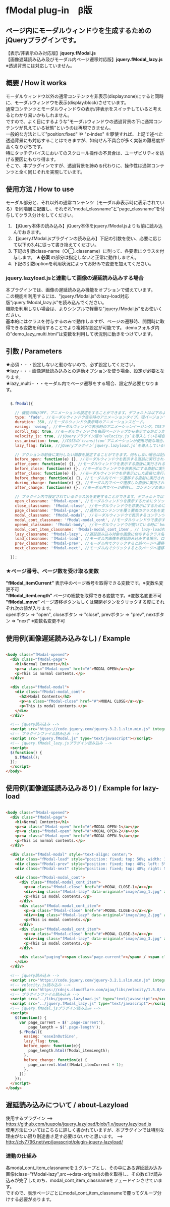 # fModal plug-in　β版
## ページ内にモーダルウィンドウを生成するためのjQueryプラグインです。
【表示/非表示のみ対応版】**jquery.fModal.js**  
【画像遅延読み込み及びモーダル内ページ遷移対応版】**jquery.fModal_lazy.js**  
※透過背景には対応していません。

## 概要 / How it works

モーダルウィンドウ以外の通常コンテンツを非表示(display:none)にすると同時に、モーダルウィンドウを表示(display:block)させています。  
通常コンテンツとモーダルウィンドウの表示/非表示をスイッチしていると考えるとわかり易いかもしれません。  
ですので、よく目にするような”モーダルウィンドウの透過背景の下に通常コンテンツが見えている状態”というのは再現できません。  
一般的な方法として"position:fixed" や "z-index" を駆使すれば、上記で述べた透過背景にも対応することはできますが、如何せん不具合が多く実装の難易度が高くなりがちです。  
特にタッチデバイスにおいてのスクロール操作の不具合は、ユーザビリティを妨げる要因にもなり得ます。  
そこで、本プラグインですが、透過背景を諦める代わりに、操作性は通常コンテンツと全く同じそれを実現しています。

## 使用方法 / How to use

モーダル部分と、それ以外の通常コンテンツ（モーダル非表示時に表示されている）を同階層に配置し、それぞれ”modal_classname”と”page_classname”を付与してクラス分けをしてください。
1. 【jQuery本体の読み込み】jQuery本体をjquery.fModal.jsよりも前に読み込んでおきます。
2. 【jquery.fModal.jsプラグインの読み込み】下記の引数を使い、必要に応じて以下の3,4に従って書き換えてください。
3. 下記の引数class-name（○◯_classname）に則って、各要素にクラスを付与します。 **★必須** の部分は指定しないと正常に動作しません。
4. 下記の引数optionを利用状況によってお好みで変更を加えてください。  

### jquery.lazyload.jsと連動して画像の遅延読み込みする場合
本プラグインでは、画像の遅延読み込み機能をオプションで備えています。  
この機能を利用するには、"jquery.fModal.js"のlazy-load対応版"jquery.fModal_lazy.js"を読み込んでください。  
機能を利用しない場合は、よりシンプルで軽量な"jquery.fModal.js"をお使いください。  
基本的にはクラスを付与するのみで動作しますが、ページの遷移時、開閉時に取得できる変数を利用することでより複雑な設定が可能です。
demoフォルダ内の”demo_lazy_multi.html”は変数を利用して状況別に動きをつけています。


## 引数 / Parameters
★必須・・・設定しないと動かないので、必ず設定してください。  
★lazy・・・画像遅延読み込みとの連動オプションを使う場合、設定が必要となります。  
★lazy_multi・・・モーダル内でページ遷移をする場合、設定が必要となります。

```js

  $.fModal({

    // 機能のON/OFF、アニメーションの設定をすることができます。デフォルトは以下のようになっています。
    type: 'fade', //モーダルウィンドウ表示時のアニメーションタイプ。現バージョンでは`fade`のみです。
    duration: 350, //モーダルウィンドウ表示時のアニメーションスピード。
    easing: 'swing', //モーダルウィンドウ表示時のアニメーションイージング。CSSアニメーションの場合は反映されず、`ease-in-out`が適応されます。
    scroll_top: true, //モーダルウィンドウを毎回ページトップから表示するかどうか。
    velocity_js: true, //jQueryプラグイン版の`velocity.js`を導入している場合、`velocity.js`アニメーションの使用の可否を設定できます。
    css_animation: true, //CSS3の`transition`アニメーションが使用可能な場合、`transition`アニメーションの使用の可否を設定できます。
    lazy_flag: false, //jQueryプラグイン`jquery.lazyload.js`を導入している場合、モーダル内画像を遅延読み込みするかを設定できます。★lazy

    // アクションの前後に実行したい関数を設定することができます。何もしない場合は記述不要です。
    before_open: function(e) {}, //モーダルウィンドウを表示する直前に実行される関数です。パラメータ`e`にはクリックイベントが渡されています。
    after_open: function(e) {}, //モーダルウィンドウを表示する直後に実行される関数です。パラメータ`e`にはクリックイベントが渡されています。
    before_close: function(e) {}, //モーダルウィンドウを非表示にする直前に実行される関数です。パラメータ`e`にはクリックイベントが渡されています。
    after_close: function(e) {}, //モーダルウィンドウを非表示にした直後に実行される関数です。パラメータ`e`にはクリックイベントが渡されています。
    before_change: function(e) {}, //モーダル内でページ遷移する直前に実行される関数です。パラメータ`e`にはクリックイベントが渡されています。★lazy_multi
    during_change: function(e) {}, //モーダル内でページ遷移した直後に実行される関数です。パラメータ`e`にはクリックイベントが渡されています。★lazy_multi
    after_change: function(e) {}, //モーダル内でページ遷移し、コンテンツの表示が開始された直後に実行される関数です。パラメータ`e`にはクリックイベントが渡されています。★lazy_multi

    // プラグイン内で設定されているクラス名を変更することができます。デフォルトで以下の各クラスが設定されていますので、それぞれ対象の要素に付与してください。
    open_classname: 'fModal-open', //モーダルウィンドウを表示するためにクリックする要素のクラス名を変更できます。 ★必須
    close_classname: 'fModal-close', //モーダルウィンドウを非表示にするためにクリックする要素のクラス名を変更できます。 ★必須
    page_classname: 'fModal-page', //通常のコンテンツを覆う要素のクラス名を変更できます。モーダル表示時には非表示となります。 ★必須
    modal_classname: 'fModal-modal', //モーダルウィンドウで表示するコンテンツを覆う要素のクラス名を変更できます。 ★必須
    modal_cont_classname: 'fModal-modal_cont', //モーダルウィンドウで表示するコンテンツを覆う要素のクラス名を変更できます。
    opened_classname: 'fModal-body', //モーダルウィンドウが開いている時に`body`要素に付与されるクラス名を変更できます。モーダルを閉じる時に、body要素を一時的にopacity:0;にする必要があるので必ず付与してください。 ★必須
    modal_cont_item_classname: 'fModal-modal_cont_item', // lazy-load対象をページごとにグループ分けするためのクラスです。この中のクラス名"fModal-lazy"を検索して全て表示し終えたのちmodal_cont_classnameが表示されます。lazy-loadを使用する場合は、必ずmodal_cont_classnameの中にこのmodal_cont_item_classnameを作ってその中にコンテンツを記述してください。★lazy
    lazy_classname: 'fModal-lazy', //遅延読み込み対象の画像に付与するクラス名を変更できます。★lazy
    load_classname: 'fModal-load', //モーダル内画像を遅延読み込みする場合、ロード時に表示するローディング画像（もしくはそれを覆う要素）のクラス名を変更できます。★lazy
    prev_classname: 'fModal-prev', //モーダル内でクリックすると前ページへ遷移する要素のクラス名を変更できます。★lazy_multi
    next_classname: 'fModal-next', //モーダル内でクリックすると次ページへ遷移する要素のクラス名を変更できます。★lazy_multi

  });

```
### ★ページ番号、ページ数を受け取る変数
**”fModal_itemCurrent”**  表示中のページ番号を取得できる変数です。※変数名変更不可  
**”fModal_itemLength”** ページの総数を取得できる変数です。※変数名変更不可  
**”fModal_move”** ページ遷移ボタンもしくは開閉ボタンをクリックする度にそれぞれ次の値が入ります。  
openボタン => "open", closeボタン => "close", prevボタン => "prev", nextボタン => "next" ※変数名変更不可

## 使用例(画像遅延読み込みなし) / Example
```html

<body class="fModal-opened">
  <div class="fModal-page">
    <h1>Normal Contents</h1>
    <p><a class="fModal-open" href="#">MODAL OPEN</a></p>
    <p>This is normal contents.</p>
  </div>

  <div class="fModal-modal">
    <div class="fModal-modal_cont">
      <h2>Modal Contents</h2>
      <p><a class="fModal-close" href="#">MODAL CLOSE</a></p>
      <p>This is modal contents.</p>
    </div>
  </div>

  <!-- jquery読み込み -->
  <script src="https://code.jquery.com/jquery-3.2.1.slim.min.js" integrity="sha256-k2WSCIexGzOj3Euiig+TlR8gA0EmPjuc79OEeY5L45g=" crossorigin="anonymous"></script>
  <!-- プラグインファイル読み込み -->
  <script src="jquery.fModal.js" type="text/javascript"></script>
  <!-- jquery.fModal_lazy.jsプラグイン読み込み -->
  <script>
  $(function() {
    $.fModal();
  });
  </script>
</body>

```

## 使用例(画像遅延読み込みあり) / Example for lazy-load
```html

<body class="fModal-opened">
  <div class="fModal-page">
    <h1>Normal Contents</h1>
    <p><a class="fModal-open" href="#">MODAL OPEN-1</a></p>
    <p><a class="fModal-open" href="#">MODAL OPEN-2</a></p>
    <p><a class="fModal-open" href="#">MODAL OPEN-3</a></p>
    <p>This is normal contents.</p>
  </div>

  <div class="fModal-modal" style="text-align: center;">
    <div class="fModal-load" style="position: fixed; top: 50%; width: 100%;"><img class="loading" src="image/loading.gif" alt="" style="width: 40px; margin-top: -20px;"/></div>
    <div class="fModal-prev" style="position: fixed; top: 48%; left: 5%; font-size: 30px; z-index: 10; cursor: pointer;">&#60;</div>
    <div class="fModal-next" style="position: fixed; top: 48%; right: 5%; font-size: 30px; z-index: 10; cursor: pointer;">&#62;</div>

    <div class="fModal-modal_cont">
      <div class="fModal-modal_cont_item">
        <p><a class="fModal-close" href="#">MODAL CLOSE-1</a></p>
        <div><img class="fModal-lazy" data-original="image/img_1.jpg" alt="" /></div>
        <p>This is modal contents.</p>
      </div>
      <div class="fModal-modal_cont_item">
        <p><a class="fModal-close" href="#">MODAL CLOSE-2</a></p>
        <div><img class="fModal-lazy" data-original="image/img_2.jpg" alt="" /></div>
        <p>This is modal contents.</p>
      </div>
      <div class="fModal-modal_cont_item">
        <p><a class="fModal-close" href="#">MODAL CLOSE-3</a></p>
        <div><img class="fModal-lazy" data-original="image/img_3.jpg" alt="" /></div>
        <p>This is modal contents.</p>
      </div>

      <div class="paging"><span class="page-current"></span> / <span class="page-length"></span></div>
    </div>
  </div>

  <!-- jquery読み込み -->
  <script src="https://code.jquery.com/jquery-3.2.1.slim.min.js" integrity="sha256-k2WSCIexGzOj3Euiig+TlR8gA0EmPjuc79OEeY5L45g=" crossorigin="anonymous"></script>
  <!-- velocity.js読み込み -->
  <script src="https://cdnjs.cloudflare.com/ajax/libs/velocity/1.5.0/velocity.min.js"></script>
  <!-- プラグインファイル読み込み -->
  <script src="../libs/jquery.lazyload.js" type="text/javascript"></script>
  <script src="../jquery.fModal_lazy.js" type="text/javascript"></script>
  <!-- jquery.fModal.jsプラグイン読み込み -->
  <script>
    $(function() {
      var page_current = $('.page-current'),
          page_length = $('.page-length');
      $.fModal({
        easing: 'easeInOutSine',
        lazy_flag: true,
        before_open: function(e){
          page_length.html(fModal_itemLength);
        },
        before_change: function(e) {
          page_current.html(fModal_itemCurrent + 1);
        },
      });
    });
  </script>
</body>

```

## 遅延読み込みについて / about-Lazyload

使用するプラグイン --> https://github.com/tuupola/jquery_lazyload/blob/1.x/jquery.lazyload.js  
使用方法についてはこちらに詳しく書かれていますが、本プラグインでは特別な理由がない限り別途書き足す必要はないかと思います。 --> http://cly7796.net/wp/javascript/plugin-jquery-lazyload/
### 連動の仕組み
各modal_cont_item_classnameを１グループとし、その中にある遅延読み込み画像(class="fModal-lazy",src-->data-original)の数を取得し、その数だけ読み込みが完了したのち、modal_cont_item_classnameをフェードインさせています。  
ですので、表示ページごとにmodal_cont_item_classnameで覆ってグループ分けする必要があります。